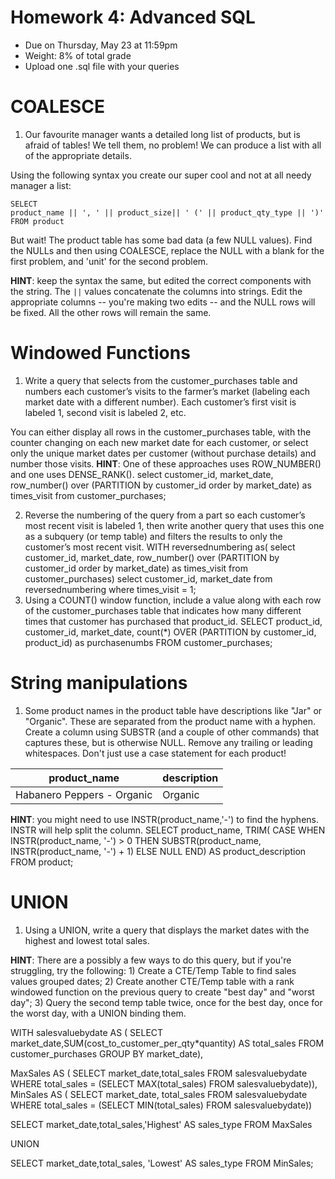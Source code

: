 # Homework 4: Advanced SQL

-  	Due on Thursday, May 23 at 11:59pm
-  	Weight: 8% of total grade
-  	Upload one .sql file with your queries

# COALESCE
1. Our favourite manager wants a detailed long list of products, but is afraid of tables! We tell them, no problem! We can produce a list with all of the appropriate details. 

Using the following syntax you create our super cool and not at all needy manager a list:
```
SELECT 
product_name || ', ' || product_size|| ' (' || product_qty_type || ')'
FROM product
```

But wait! The product table has some bad data (a few NULL values). 
Find the NULLs and then using COALESCE, replace the NULL with a blank for the first problem, and 'unit' for the second problem. 

**HINT**: keep the syntax the same, but edited the correct components with the string. The `||` values concatenate the columns into strings. Edit the appropriate columns -- you're making two edits -- and the NULL rows will be fixed. All the other rows will remain the same.

# Windowed Functions
1. Write a query that selects from the customer_purchases table and numbers each customer’s visits to the farmer’s market (labeling each market date with a different number). Each customer’s first visit is labeled 1, second visit is labeled 2, etc. 

You can either display all rows in the customer_purchases table, with the counter changing on each new market date for each customer, or select only the unique market dates per customer (without purchase details) and number those visits. 
**HINT**: One of these approaches uses ROW_NUMBER() and one uses DENSE_RANK().
select 
customer_id, 
market_date, 
row_number() over (PARTITION by customer_id order by market_date) as times_visit
from customer_purchases;

2. Reverse the numbering of the query from a part so each customer’s most recent visit is labeled 1, then write another query that uses this one as a subquery (or temp table) and filters the results to only the customer’s most recent visit.
WITH reversednumbering as(
select 
customer_id, 
market_date, 
row_number() over (PARTITION by customer_id order by market_date) as times_visit
from customer_purchases)
select customer_id, market_date
from reversednumbering
where times_visit = 1;
3. Using a COUNT() window function, include a value along with each row of the customer_purchases table that indicates how many different times that customer has purchased that product_id.
SELECT product_id,
customer_id,
market_date,
count(*) OVER (PARTITION by customer_id, product_id) as purchasenumbs
FROM customer_purchases;

# String manipulations
1. Some product names in the product table have descriptions like "Jar" or "Organic". These are separated from the product name with a hyphen. Create a column using SUBSTR (and a couple of other commands) that captures these, but is otherwise NULL. Remove any trailing or leading whitespaces. Don't just use a case statement for each product! 

| product_name               | description |
|----------------------------|-------------|
| Habanero Peppers - Organic | Organic     |

**HINT**: you might need to use INSTR(product_name,'-') to find the hyphens. INSTR will help split the column. 
SELECT product_name,
TRIM(
CASE 
WHEN INSTR(product_name, '-') > 0 
THEN SUBSTR(product_name, INSTR(product_name, '-') + 1)
ELSE NULL
END) AS product_description
FROM product;


# UNION
1. Using a UNION, write a query that displays the market dates with the highest and lowest total sales.

**HINT**: There are a possibly a few ways to do this query, but if you're struggling, try the following: 1) Create a CTE/Temp Table to find sales values grouped dates; 2) Create another CTE/Temp table with a rank windowed function on the previous query to create "best day" and "worst day"; 3) Query the second temp table twice, once for the best day, once for the worst day, with a UNION binding them. 

WITH salesvaluebydate AS (
SELECT market_date,SUM(cost_to_customer_per_qty*quantity) AS total_sales
FROM customer_purchases
GROUP BY market_date),

MaxSales AS (
SELECT market_date,total_sales
FROM salesvaluebydate
WHERE total_sales = (SELECT MAX(total_sales) FROM salesvaluebydate)),
MinSales AS (
SELECT market_date, total_sales
FROM salesvaluebydate
WHERE total_sales = (SELECT MIN(total_sales) FROM salesvaluebydate))

SELECT market_date,total_sales,'Highest' AS sales_type
FROM MaxSales

UNION

SELECT market_date,total_sales, 'Lowest' AS sales_type
FROM MinSales;
